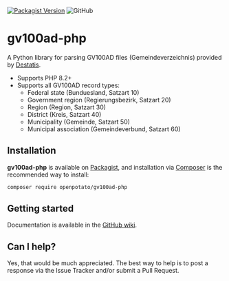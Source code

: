 [![Packagist Version](https://img.shields.io/packagist/v/openpotato/gv100ad-php)](https://packagist.org/packages/openpotato/gv100ad-php)
![GitHub](https://img.shields.io/github/license/openpotato/gv100ad-php)

# gv100ad-php

A Python library for parsing GV100AD files (Gemeindeverzeichnis) provided by [Destatis](https://www.destatis.de/DE/Themen/Laender-Regionen/Regionales/Gemeindeverzeichnis/_inhalt.html). 

+ Supports PHP 8.2+
+ Supports all GV100AD record types:
  + Federal state (Bunduesland, Satzart 10)
  + Government region (Regierungsbezirk, Satzart 20)
  + Region (Region, Satzart 30)
  + District (Kreis, Satzart 40)
  + Municipality (Gemeinde, Satzart 50)
  + Municipal association (Gemeindeverbund, Satzart 60)

## Installation

**gv100ad-php** is available on [Packagist](https://packagist.org/), and installation via [Composer](https://getcomposer.org/) is the recommended way to install:

``` bash
composer require openpotato/gv100ad-php
```

## Getting started

Documentation is available in the [GitHub wiki](https://github.com/openpotato/gv100ad-php/wiki).

## Can I help?

Yes, that would be much appreciated. The best way to help is to post a response via the Issue Tracker and/or submit a Pull Request.

